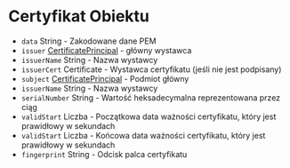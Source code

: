 # Certyfikat Obiektu

* `data` String - Zakodowane dane PEM
* `issuer` [CertificatePrincipal](certificate-principal.md) - główny wystawca
* `issuerName` String - Nazwa wystawcy
* `issuerCert` Certificate - Wystawca certyfikatu (jeśli nie jest podpisany)
* `subject` [CertificatePrincipal](certificate-principal.md) - Podmiot główny
* `issuerName` String - Nazwa wystawcy
* `serialNumber` String - Wartość heksadecymalna reprezentowana przez ciąg
* `validStart` Liczba - Początkowa data ważności certyfikatu, który jest prawidłowy w sekundach
* `validStart` Liczba - Końcowa data ważności certyfikatu, który jest prawidłowy w sekundach
* `fingerprint` String - Odcisk palca certyfikatu
